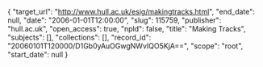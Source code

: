{
  "target_url": "http://www.hull.ac.uk/esig/makingtracks.html", 
  "end_date": null, 
  "date": "2006-01-01T12:00:00", 
  "slug": 115759, 
  "publisher": "hull.ac.uk", 
  "open_access": true, 
  "npld": false, 
  "title": "Making Tracks", 
  "subjects": [], 
  "collections": [], 
  "record_id": "20060101T120000/D1Gb0yAuOGwgNWvIQO5KjA==", 
  "scope": "root", 
  "start_date": null
}

